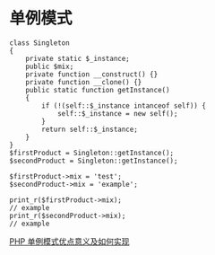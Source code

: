 # 单例模式

>
    class Singleton
    {
        private static $_instance;
        public $mix;
        private function __construct() {}
        private function __clone() {}
        public static function getInstance()
        {
            if (!(self::$_instance intanceof self)) {
                self::$_instance = new self();
            }
            return self::$_instance;
        }
    }
    $firstProduct = Singleton::getInstance();
    $secondProduct = Singleton::getInstance();
 
    $firstProduct->mix = 'test';
    $secondProduct->mix = 'example';
 
    print_r($firstProduct->mix);
    // example
    print_r($secondProduct->mix);
    // example
>
[PHP 单例模式优点意义及如何实现](https://yq.aliyun.com/ziliao/9254)
